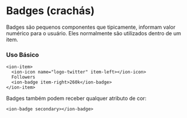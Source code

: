 # Badges (crachás)

Badges são pequenos componentes que tipicamente, informam valor numérico para o usuário. Eles normalmente são utilizados dentro de um item.


### Uso Básico

	<ion-item>
	  <ion-icon name="logo-twitter" item-left></ion-icon>
	  Followers
	  <ion-badge item-right>260k</ion-badge>
	</ion-item>

Badges também podem receber qualquer atributo de cor:

	<ion-badge secondary></ion-badge>